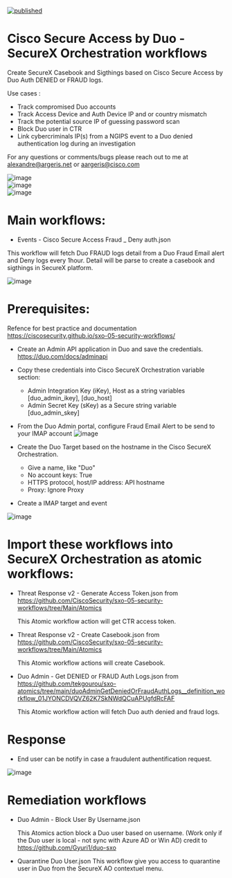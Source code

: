 [![published](https://static.production.devnetcloud.com/codeexchange/assets/images/devnet-published.svg)](https://developer.cisco.com/codeexchange/github/repo/tekgourou/SecureX-Workflows-Duo-Casebook-Sigthings)

# Cisco Secure Access by Duo - SecureX Orchestration workflows

Create SecureX Casebook and Sigthings based on Cisco Secure Access by Duo Auth DENIED or FRAUD logs.

Use cases : 
  - Track compromised Duo accounts
  - Track Access Device and Auth Device IP and or country mismatch
  - Track the potential source IP of guessing password scan
  - Block Duo user in CTR
  - Link cybercriminals IP(s) from a NGIPS event to a Duo denied authentication log during an investigation

For any questions or comments/bugs please reach out to me at alexandre@argeris.net or aargeris@cisco.com

![image](./img/Screen_Shot_Duo_fraud_casebook.png)
<br/>
![image](./img/Screen_Shot_Duo_CTR.png)
<br/>
![image](./img/Screen_Shot_Duo_Sigthings.png)
<br/>

# Main workflows:

- Events - Cisco Secure Access Fraud _ Deny auth.json  

This workflow will fetch Duo FRAUD logs detail from a Duo Fraud Email alert and Deny logs every 1hour. Detail will be parse to create a casebook and sigthings in SecureX platform. 
  
![image](./img/workflow2.png)
<br/>  

# Prerequisites:
Refence for best practice and documentation https://ciscosecurity.github.io/sxo-05-security-workflows/

- Create an Admin API application in Duo and save the credentials.
    https://duo.com/docs/adminapi
    
- Copy these credentials into Cisco SecureX Orchestration variable section:

  - Admin Integration Key (iKey), Host as a string variables [duo_admin_ikey], [duo_host]
  - Admin Secret Key (sKey) as a Secure string variable [duo_admin_skey]

- From the Duo Admin portal, configure Fraud Email Alert to be send to your IMAP account
![image](./img/Screen_Shot_duo_email_fraud_alert.png)


- Create the Duo Target based on the hostname in the Cisco SecureX Orchestration. 

  - Give a name, like "Duo"
  - No account keys: True
  - HTTPS protocol, host/IP address: API hostname
  - Proxy: Ignore Proxy
  
- Create a IMAP target and event

![image](./img/Screen_Shot_email_event.png)

# Import these workflows into SecureX Orchestration as atomic workflows:
  
- Threat Response v2 - Generate Access Token.json from https://github.com/CiscoSecurity/sxo-05-security-workflows/tree/Main/Atomics
  
  This Atomic workflow action will get CTR access token.

- Threat Response v2 - Create Casebook.json from https://github.com/CiscoSecurity/sxo-05-security-workflows/tree/Main/Atomics
  
  This Atomic workflow actions will create Casebook.  
  
- Duo Admin - Get DENIED or FRAUD Auth Logs.json from https://github.com/tekgourou/sxo-atomics/tree/main/duoAdminGetDeniedOrFraudAuthLogs__definition_workflow_01JYONCDVQVZ62K7SkNWdQCuAPUgfdRcFAF
  
  This Atomic workflow action will fetch Duo auth denied and fraud logs.

# Response

- End user can be notify in case a fraudulent authentification request. 

![image](./img/email2.jpeg)

# Remediation workflows

- Duo Admin - Block User By Username.json  

  This Atomics action block a Duo user based on username. (Work only if the Duo user is local - not sync with Azure AD or Win AD)
  credit to https://github.com/Gyuri1/duo-sxo
  
- Quarantine Duo User.json
  This workflow give you access to quarantine user in Duo from the SecureX AO contextuel menu.
  
